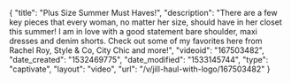 {
    "title": "Plus Size Summer Must Haves!",
    "description": "There are a few key pieces that every woman, no matter her size, should have in her closet this summer! I am in love with a good statement bare shoulder, maxi dresses and denim shorts. Check out some of my favorites here from Rachel Roy, Style & Co, City Chic and more!",
    "videoid": "167503482",
    "date_created": "1532469775",
    "date_modified": "1533145744",
    "type": "captivate",
    "layout": "video",
    "url": "\/v\/jill-haul-with-logo\/167503482"
}